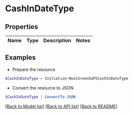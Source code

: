 # CashInDateType
## Properties

Name | Type | Description | Notes
------------ | ------------- | ------------- | -------------

## Examples

- Prepare the resource
```powershell
$CashInDateType = Initialize-RealGreenSaPSCashInDateType 
```

- Convert the resource to JSON
```powershell
$CashInDateType | ConvertTo-JSON
```

[[Back to Model list]](../README.md#documentation-for-models) [[Back to API list]](../README.md#documentation-for-api-endpoints) [[Back to README]](../README.md)

